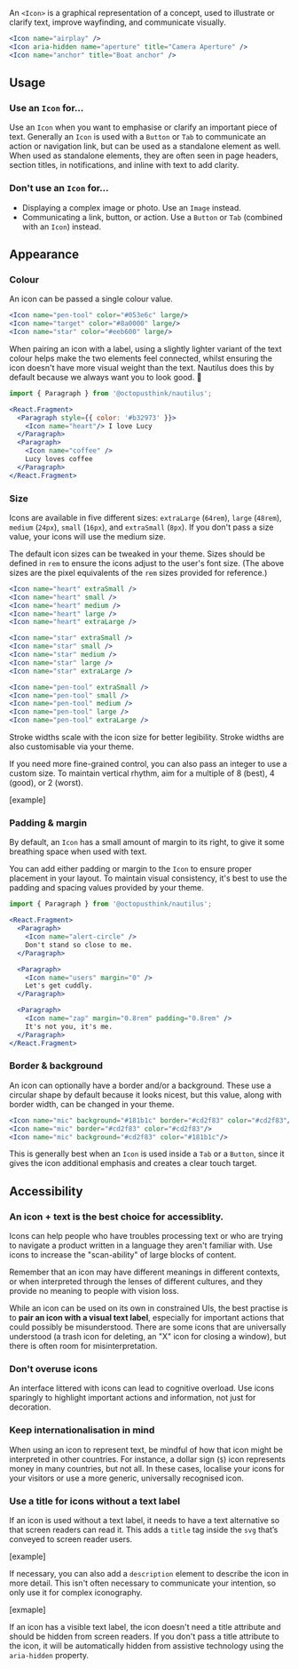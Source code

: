 An `<Icon>` is a graphical representation of a concept, used to illustrate or clarify text, improve wayfinding, and communicate visually.

```jsx
<Icon name="airplay" />
<Icon aria-hidden name="aperture" title="Camera Aperture" />
<Icon name="anchor" title="Boat anchor" />
```

## Usage

### Use an `Icon` for...

Use an `Icon` when you want to emphasise or clarify an important piece of text. Generally an `Icon` is used with a `Button` or `Tab` to communicate an action or navigation link, but can be used as a standalone element as well. When used as standalone elements, they are often seen in page headers, section titles, in notifications, and inline with text to add clarity.

### Don't use an `Icon` for...

- Displaying a complex image or photo. Use an `Image` instead.
- Communicating a link, button, or action. Use a `Button` or `Tab` (combined with an `Icon`) instead.

## Appearance

### Colour

An icon can be passed a single colour value.

```jsx
<Icon name="pen-tool" color="#053e6c" large/>
<Icon name="target" color="#8a0000" large/>
<Icon name="star" color="#eeb600" large/>
```

When pairing an icon with a label, using a slightly lighter variant of the text colour helps make the two elements feel connected, whilst ensuring the icon doesn't have more visual weight than the text. Nautilus does this by default because we always want you to look good. 🙌

```jsx
import { Paragraph } from '@octopusthink/nautilus';

<React.Fragment>
  <Paragraph style={{ color: '#b32973' }}>
    <Icon name="heart"/> I love Lucy
  </Paragraph>
  <Paragraph>
    <Icon name="coffee" />
    Lucy loves coffee
  </Paragraph>
</React.Fragment>
```

### Size

Icons are available in five different sizes: `extraLarge` (`64rem`), `large` (`48rem`), `medium` (`24px`), `small` (`16px`), and `extraSmall` (`8px`). If you don't pass a size value, your icons will use the medium size.

The default icon sizes can be tweaked in your theme. Sizes should be defined in `rem` to ensure the icons adjust to the user's font size. (The above sizes are the pixel equivalents of the `rem` sizes provided for reference.)

```jsx
<Icon name="heart" extraSmall />
<Icon name="heart" small />
<Icon name="heart" medium />
<Icon name="heart" large />
<Icon name="heart" extraLarge />

<Icon name="star" extraSmall />
<Icon name="star" small />
<Icon name="star" medium />
<Icon name="star" large />
<Icon name="star" extraLarge />

<Icon name="pen-tool" extraSmall />
<Icon name="pen-tool" small />
<Icon name="pen-tool" medium />
<Icon name="pen-tool" large />
<Icon name="pen-tool" extraLarge />
```

Stroke widths scale with the icon size for better legibility. Stroke widths are also customisable via your theme.

If you need more fine-grained control, you can also pass an integer to use a custom size. To maintain vertical rhythm, aim for a multiple of 8 (best), 4 (good), or 2 (worst).

[example]

### Padding & margin

By default, an `Icon` has a small amount of margin to its right, to give it some breathing space when used with text.

You can add either padding or margin to the `Icon` to ensure proper placement in your layout. To maintain visual consistency, it's best to use the padding and spacing values provided by your theme.


```jsx
import { Paragraph } from '@octopusthink/nautilus';

<React.Fragment>
  <Paragraph>
    <Icon name="alert-circle" />
    Don't stand so close to me.
  </Paragraph>

  <Paragraph>
    <Icon name="users" margin="0" />
    Let's get cuddly.
  </Paragraph>

  <Paragraph>
    <Icon name="zap" margin="0.8rem" padding="0.8rem" />
    It's not you, it's me.
  </Paragraph>
</React.Fragment>
```


### Border & background

An icon can optionally have a border and/or a background. These use a circular shape by default because it looks nicest, but this value, along with border width, can be changed in your theme.

```jsx
<Icon name="mic" background="#181b1c" border="#cd2f83" color="#cd2f83"/>
<Icon name="mic" border="#cd2f83" color="#cd2f83"/>
<Icon name="mic" background="#cd2f83" color="#181b1c"/>

```

This is generally best when an `Icon` is used inside a `Tab` or a `Button`, since it gives the icon additional emphasis and creates a clear touch target.

## Accessibility

### An icon + text is the best choice for accessiblity.

Icons can help people who have troubles processing text or who are trying to navigate a product written in a language they aren't familiar with. Use icons to increase the "scan-ability" of large blocks of content.

Remember that an icon may have different meanings in different contexts, or when interpreted through the lenses of different cultures, and they provide no meaning to people with vision loss.

While an icon can be used on its own in constrained UIs, the best practise is to **pair an icon with a visual text label**, especially for important actions that could possibly be misunderstood. There are some icons that are universally understood (a trash icon for deleting, an "X" icon for closing a window), but there is often room for misinterpretation.

### Don't overuse icons

An interface littered with icons can lead to cognitive overload. Use icons sparingly to highlight important actions and information, not just for decoration.

### Keep internationalisation in mind

When using an icon to represent text, be mindful of how that icon might be interpreted in other countries. For instance, a dollar sign (`$`) icon represents money in many countries, but not all. In these cases, localise your icons for your visitors or use a more generic, universally recognised icon.

### Use a title for icons without a text label

If an icon is used without a text label, it needs to have a text alternative so that screen readers can read it. This adds a `title` tag inside the `svg` that’s conveyed to screen reader users.

[example]

If necessary, you can also add a `description` element to describe the icon in more detail. This isn't often necessary to communicate your intention, so only use it for complex iconography.

[exmaple]

If an icon has a visible text label, the icon doesn't need a title attribute and should be hidden from screen readers. If you don't pass a title attribute to the icon, it will be automatically hidden from assistive technology using the `aria-hidden` property.
